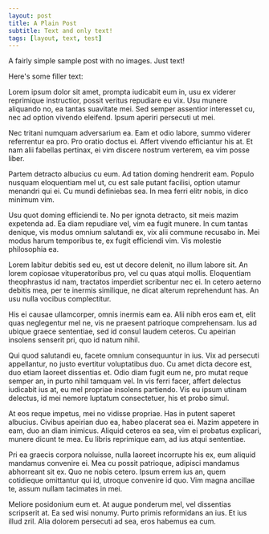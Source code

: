 ```yaml
---
layout: post
title: A Plain Post
subtitle: Text and only text!
tags: [layout, text, test]
---
```


A fairly simple sample post with no images. Just text!

Here's some filler text:

Lorem ipsum dolor sit amet, prompta iudicabit eum in, usu ex viderer reprimique instructior, possit veritus repudiare eu vix. Usu munere aliquando no, ea tantas suavitate mei. Sed semper assentior interesset cu, nec ad option vivendo eleifend. Ipsum aperiri persecuti ut mei.

Nec tritani numquam adversarium ea. Eam et odio labore, summo viderer referrentur ea pro. Pro oratio doctus ei. Affert vivendo efficiantur his at. Et nam alii fabellas pertinax, ei vim discere nostrum verterem, ea vim posse liber.

Partem detracto albucius cu eum. Ad tation doming hendrerit eam. Populo nusquam eloquentiam mel ut, cu est sale putant facilisi, option utamur menandri qui ei. Cu mundi definiebas sea. In mea ferri elitr nobis, in dico minimum vim.

Usu quot doming efficiendi te. No per ignota detracto, sit meis mazim expetenda ad. Ea diam repudiare vel, vim ea fugit munere. In cum tantas denique, vis modus omnium salutandi ex, vix alii commune recusabo in. Mei modus harum temporibus te, ex fugit efficiendi vim. Vis molestie philosophia ea.

Lorem labitur debitis sed eu, est ut decore delenit, no illum labore sit. An lorem copiosae vituperatoribus pro, vel cu quas atqui mollis. Eloquentiam theophrastus id nam, tractatos imperdiet scribentur nec ei. In cetero aeterno debitis mea, per te inermis similique, ne dicat alterum reprehendunt has. An usu nulla vocibus complectitur.

His ei causae ullamcorper, omnis inermis eam ea. Alii nibh eros eam et, elit quas neglegentur mel ne, vis ne praesent patrioque comprehensam. Ius ad ubique graece sententiae, sed id consul laudem ceteros. Cu apeirian insolens senserit pri, quo id natum nihil.

Qui quod salutandi eu, facete omnium consequuntur in ius. Vix ad persecuti appellantur, no justo evertitur voluptatibus duo. Cu amet dicta decore est, duo etiam laoreet dissentias et. Odio diam fugit eum ne, pro mutat reque semper an, in purto nihil tamquam vel. In vis ferri facer, affert delectus iudicabit ius at, eu mel propriae insolens partiendo. Vis eu ipsum utinam delectus, id mei nemore luptatum consectetuer, his et probo simul.

At eos reque impetus, mei no vidisse propriae. Has in putent saperet albucius. Civibus apeirian duo ea, habeo placerat sea ei. Mazim appetere in eam, duo an diam inimicus. Aliquid ceteros ea sea, vim ei probatus explicari, munere dicunt te mea. Eu libris reprimique eam, ad ius atqui sententiae.

Pri ea graecis corpora noluisse, nulla laoreet incorrupte his ex, eum aliquid mandamus convenire ei. Mea cu possit patrioque, adipisci mandamus abhorreant sit ex. Quo ne nobis cetero. Ipsum errem ius an, quem cotidieque omittantur qui id, utroque convenire id quo. Vim magna ancillae te, assum nullam tacimates in mei.

Meliore posidonium eum et. At augue ponderum mel, vel dissentias scripserit at. Ea sed wisi nonumy. Purto primis reformidans an ius. Et ius illud zril. Alia dolorem persecuti ad sea, eros habemus ea cum.
